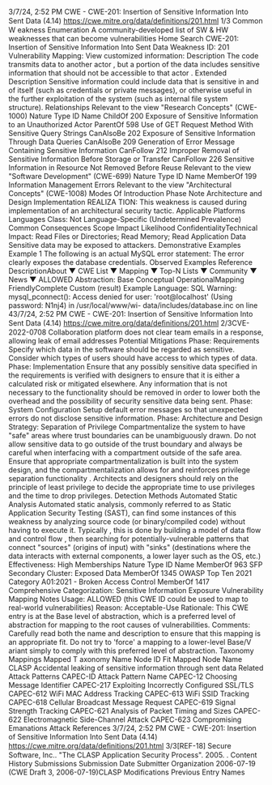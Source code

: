 3/7/24, 2:52 PM CWE - CWE-201: Insertion of Sensitive Information Into Sent Data (4.14)
https://cwe.mitre.org/data/deﬁnitions/201.html 1/3
Common W eakness Enumeration
A community-developed list of SW & HW weaknesses that can become
vulnerabilities
Home Search
CWE-201: Insertion of Sensitive Information Into Sent Data
Weakness ID: 201
Vulnerability Mapping: 
View customized information:
 Description
The code transmits data to another actor , but a portion of the data includes sensitive information that should not be accessible to that
actor .
 Extended Description
Sensitive information could include data that is sensitive in and of itself (such as credentials or private messages), or otherwise useful
in the further exploitation of the system (such as internal file system structure).
 Relationships
 Relevant to the view "Research Concepts" (CWE-1000)
Nature Type ID Name
ChildOf 200 Exposure of Sensitive Information to an Unauthorized Actor
ParentOf 598 Use of GET Request Method With Sensitive Query Strings
CanAlsoBe 202 Exposure of Sensitive Information Through Data Queries
CanAlsoBe 209 Generation of Error Message Containing Sensitive Information
CanFollow 212 Improper Removal of Sensitive Information Before Storage or Transfer
CanFollow 226 Sensitive Information in Resource Not Removed Before Reuse
 Relevant to the view "Software Development" (CWE-699)
Nature Type ID Name
MemberOf 199 Information Management Errors
 Relevant to the view "Architectural Concepts" (CWE-1008)
 Modes Of Introduction
Phase Note
Architecture and Design
Implementation REALIZA TION: This weakness is caused during implementation of an architectural security tactic.
 Applicable Platforms
Languages
Class: Not Language-Specific (Undetermined Prevalence)
 Common Consequences
Scope Impact Likelihood
ConfidentialityTechnical Impact: Read Files or Directories; Read Memory; Read Application Data
Sensitive data may be exposed to attackers.
 Demonstrative Examples
Example 1
The following is an actual MySQL error statement:
The error clearly exposes the database credentials.
 Observed Examples
Reference DescriptionAbout ▼ CWE List ▼ Mapping ▼ Top-N Lists ▼ Community ▼ News ▼
ALLOWED
Abstraction: Base
Conceptual OperationalMapping
FriendlyComplete Custom
(result) Example Language: SQL 
Warning: mysql\_pconnect(): Access denied for user: 'root@localhost' (Using password: N1nj4) in /usr/local/www/wi-
data/includes/database.inc on line 43/7/24, 2:52 PM CWE - CWE-201: Insertion of Sensitive Information Into Sent Data (4.14)
https://cwe.mitre.org/data/deﬁnitions/201.html 2/3CVE-2022-0708 Collaboration platform does not clear team emails in a response, allowing leak of email addresses
 Potential Mitigations
Phase: Requirements
Specify which data in the software should be regarded as sensitive. Consider which types of users should have access to which
types of data.
Phase: Implementation
Ensure that any possibly sensitive data specified in the requirements is verified with designers to ensure that it is either a
calculated risk or mitigated elsewhere. Any information that is not necessary to the functionality should be removed in order to
lower both the overhead and the possibility of security sensitive data being sent.
Phase: System Configuration
Setup default error messages so that unexpected errors do not disclose sensitive information.
Phase: Architecture and Design
Strategy: Separation of Privilege
Compartmentalize the system to have "safe" areas where trust boundaries can be unambiguously drawn. Do not allow sensitive
data to go outside of the trust boundary and always be careful when interfacing with a compartment outside of the safe area.
Ensure that appropriate compartmentalization is built into the system design, and the compartmentalization allows for and
reinforces privilege separation functionality . Architects and designers should rely on the principle of least privilege to decide the
appropriate time to use privileges and the time to drop privileges.
 Detection Methods
Automated Static Analysis
Automated static analysis, commonly referred to as Static Application Security Testing (SAST), can find some instances of this
weakness by analyzing source code (or binary/compiled code) without having to execute it. Typically , this is done by building a
model of data flow and control flow , then searching for potentially-vulnerable patterns that connect "sources" (origins of input)
with "sinks" (destinations where the data interacts with external components, a lower layer such as the OS, etc.)
Effectiveness: High
 Memberships
Nature Type ID Name
MemberOf 963 SFP Secondary Cluster: Exposed Data
MemberOf 1345 OWASP Top Ten 2021 Category A01:2021 - Broken Access Control
MemberOf 1417 Comprehensive Categorization: Sensitive Information Exposure
 Vulnerability Mapping Notes
Usage: ALLOWED (this CWE ID could be used to map to real-world vulnerabilities)
Reason: Acceptable-Use
Rationale:
This CWE entry is at the Base level of abstraction, which is a preferred level of abstraction for mapping to the root causes of
vulnerabilities.
Comments:
Carefully read both the name and description to ensure that this mapping is an appropriate fit. Do not try to 'force' a mapping to a
lower-level Base/V ariant simply to comply with this preferred level of abstraction.
 Taxonomy Mappings
Mapped T axonomy Name Node ID Fit Mapped Node Name
CLASP Accidental leaking of sensitive information through sent data
 Related Attack Patterns
CAPEC-ID Attack Pattern Name
CAPEC-12 Choosing Message Identifier
CAPEC-217 Exploiting Incorrectly Configured SSL/TLS
CAPEC-612 WiFi MAC Address Tracking
CAPEC-613 WiFi SSID Tracking
CAPEC-618 Cellular Broadcast Message Request
CAPEC-619 Signal Strength Tracking
CAPEC-621 Analysis of Packet Timing and Sizes
CAPEC-622 Electromagnetic Side-Channel Attack
CAPEC-623 Compromising Emanations Attack
 References
3/7/24, 2:52 PM CWE - CWE-201: Insertion of Sensitive Information Into Sent Data (4.14)
https://cwe.mitre.org/data/deﬁnitions/201.html 3/3[REF-18] Secure Software, Inc.. "The CLASP Application Security Process". 2005.
.
 Content History
 Submissions
Submission Date Submitter Organization
2006-07-19
(CWE Draft 3, 2006-07-19)CLASP
 Modifications
 Previous Entry Names